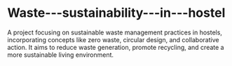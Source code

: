 # Waste---sustainability---in---hostel
A project focusing on sustainable waste management practices in hostels, incorporating concepts like zero waste, circular design, and collaborative action. It aims to reduce waste generation, promote recycling, and create a more sustainable living environment.
